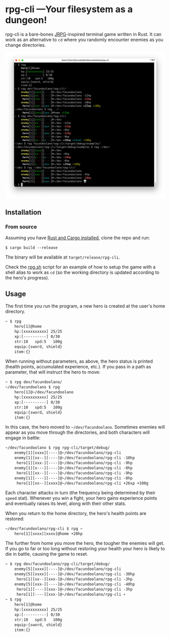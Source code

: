 # rpg-cli —Your filesystem as a dungeon!

rpg-cli is a bare-bones [JRPG](https://en.wikipedia.org/wiki/JRPG)-inspired terminal game written in Rust. It can work as an alternative to `cd` where you randomly encounter enemies as you change directories.

![](rpg-cli.png)

## Installation

### From source
Assuming you have [Rust and Cargo installed](https://doc.rust-lang.org/cargo/getting-started/installation.html#install-rust-and-cargo), clone the repo and run:

    $ cargo build --release

The binary will be available at `target/release/rpg-cli`.

Check the [rpg.sh](./rpg.sh) script for an example of how to setup the game with a shell alias to work as `cd` (so the working directory is updated according to the hero's progress).

## Usage

The first time you run the program, a new hero is created at the user's home directory.

    ~ $ rpg
        hero[1]@home
        hp:[xxxxxxxxxx] 25/25
        xp:[----------] 0/30
        str:10   spd:5   100g
        equip:{sword, shield}
        item:{}

When running without parameters, as above, the hero status is printed (health points, accumulated experience, etc.). If you pass in a path as parameter, that will instruct the hero to move:

    ~ $ rpg dev/facundoolano/
    ~/dev/facundoolano $ rpg
        hero[1]@~/dev/facundoolano
        hp:[xxxxxxxxxx] 25/25
        xp:[----------] 0/30
        str:10   spd:5   100g
        equip:{sword, shield}
        item:{}

In this case, the hero moved to `~/dev/facundoolano`. Sometimes enemies will appear as you move through the directories,
and both characters will engage in battle:

    ~/dev/facundoolano $ rpg rpg-cli/target/debug/
        enemy[1][xxxx][----]@~/dev/facundoolano/rpg-cli
        enemy[1][xx--][----]@~/dev/facundoolano/rpg-cli -10hp
         hero[1][xxx-][----]@~/dev/facundoolano/rpg-cli -9hp
        enemy[1][x---][----]@~/dev/facundoolano/rpg-cli -8hp
         hero[1][xx--][----]@~/dev/facundoolano/rpg-cli -9hp
        enemy[1][----][----]@~/dev/facundoolano/rpg-cli -8hp
         hero[1][xx--][xxxx]@~/dev/facundoolano/rpg-cli +26xp +100g

Each character attacks in turn (the frequency being determined by their `speed` stat).
Whenever you win a fight, your hero gains experience points and eventually raises its level, along with their other stats.

When you return to the home directory, the hero's health points are restored:

    ~/dev/facundoolano/rpg-cli $ rpg ~
        hero[1][xxxx][xxxx]@home +20hp

The further from home you move the hero, the tougher the enemies will get. If you go to far or too long without restoring your health your hero is likely to die in battle, causing the game to reset.

    ~ $ rpg dev/facundoolano/rpg-cli/target/debug/
        enemy[5][xxxx][----]@~/dev/facundoolano/rpg-cli
        enemy[5][xxxx][----]@~/dev/facundoolano/rpg-cli -30hp
         hero[1][xx--][xxx-]@~/dev/facundoolano/rpg-cli -3hp
        enemy[5][xxx-][----]@~/dev/facundoolano/rpg-cli -40hp
         hero[1][----][xxx-]@~/dev/facundoolano/rpg-cli -3hp
         hero[1][----][xxx-]@~/dev/facundoolano/rpg-cli 💀
    ~ $ rpg
        hero[1]@home
        hp:[xxxxxxxxxx] 25/25
        xp:[----------] 0/30
        str:10   spd:5   100g
        equip:{sword, shield}
        item:{}
